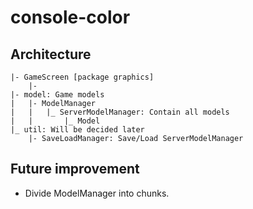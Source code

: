 # console-color

## Architecture

```
|- GameScreen [package graphics]
    |- 
|- model: Game models
|   |- ModelManager
|   |   |_ ServerModelManager: Contain all models
|   |       |_ Model
|_ util: Will be decided later
    |- SaveLoadManager: Save/Load ServerModelManager
```

## Future improvement
- Divide ModelManager into chunks.
